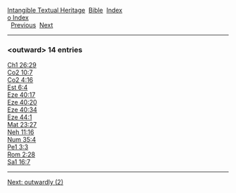 [Intangible Textual Heritage](../../index)  [Bible](../index) 
[Index](index)   
[o Index](_o_)  
  [Previous](c08125)  [Next](c08127) 

------------------------------------------------------------------------

### &lt;outward&gt; 14 entries

[Ch1 26:29](../kjv/ch1026.htm#029)  
[Co2 10:7](../kjv/co2010.htm#007)  
[Co2 4:16](../kjv/co2004.htm#016)  
[Est 6:4](../kjv/est006.htm#004)  
[Eze 40:17](../kjv/eze040.htm#017)  
[Eze 40:20](../kjv/eze040.htm#020)  
[Eze 40:34](../kjv/eze040.htm#034)  
[Eze 44:1](../kjv/eze044.htm#001)  
[Mat 23:27](../kjv/mat023.htm#027)  
[Neh 11:16](../kjv/neh011.htm#016)  
[Num 35:4](../kjv/num035.htm#004)  
[Pe1 3:3](../kjv/pe1003.htm#003)  
[Rom 2:28](../kjv/rom002.htm#028)  
[Sa1 16:7](../kjv/sa1016.htm#007)  

------------------------------------------------------------------------

[Next: outwardly (2)](c08127)
